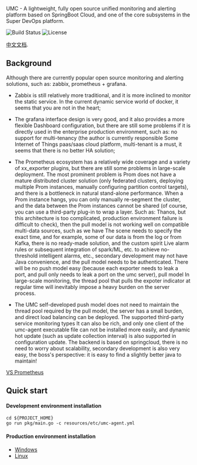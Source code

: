 UMC - A lightweight, fully open source unified monitoring and alerting platform based on SpringBoot Cloud, and one of the core subsystems in the Super DevOps platform.

![Build Status](https://api.travis-ci.org/wl4g/super-devops-umc-agent.svg?branch=master)
![License](https://camo.githubusercontent.com/ce4fb5b3ec026da9d76d9de28d688d0a0d493949/68747470733a2f2f696d672e736869656c64732e696f2f6769746875622f6c6963656e73652f73706f746966792f646f636b657266696c652d6d6176656e2e737667)

[中文文档](README_CN.md).

## Background
Although there are currently popular open source monitoring and alerting solutions, such as: zabbix, prometheus + grafana.
- Zabbix is still relatively more traditional, and it is more inclined to monitor the static service. In the current dynamic service world of docker, it seems that you are not in the heart;

- The grafana interface design is very good, and it also provides a more flexible Dashboard configuration, but there are still some problems if it is directly used in the enterprise production environment, such as: no support for multi-tenancy (the author is currently responsible
  Some Internet of Things paas/saas cloud platform, multi-tenant is a must, it seems that there is no better HA solution;

- The Prometheus ecosystem has a relatively wide coverage and a variety of xx_exporter plugins, but there are still some problems in large-scale deployment. The most prominent problem is
  Prom does not have a mature distributed cluster solution (only federated clusters, deploying multiple Prom instances, manually configuring partition control targets), and there is a bottleneck in natural stand-alone performance.
  When a Prom instance hangs, you can only manually re-segment the cluster, and the data between the Prom instances cannot be shared (of course, you can use a third-party plug-in to wrap a layer.
  Such as: Thanos, but this architecture is too complicated, production environment failure is difficult to check), then the pull model is not working well on compatible multi-data sources, such as we have
  The scene needs to specify the exact time, and for example, some of our data is from the log or from Kafka, there is no ready-made solution, and the custom spirit
  Live alarm rules or subsequent integration of spark/ML, etc. to achieve no-threshold intelligent alarms, etc., secondary development may not have Java convenience, and the pull model needs to be authenticated.
  There will be no push model easy (because each exporter needs to leak a port, and pull only needs to leak a port on the umc server), pull model
  In large-scale monitoring, the thread pool that pulls the expoter indicator at regular time will inevitably impose a heavy burden on the server process.

- The UMC self-developed push model does not need to maintain the thread pool required by the pull model, the server has a small burden, and direct load balancing can be deployed. The supported third-party service monitoring types
  It can also be rich, and only one client of the umc-agent executable file can not be installed more easily, and dynamic hot update (such as update collection interval) is also supported in configuration update.
  The backend is based on springcloud, there is no need to worry about scalability, secondary development is also very easy, the boss's perspective: it is easy to find a slightly better java to maintain!

[VS Prometheus](VS_PROMUS.md)

## Quick start

#### Development environment installation
```
cd ${PROJECT_HOME}
go run pkg/main.go -c resources/etc/umc-agent.yml
```

#### Production environment installation
- [Windows](scripts/build.bat)
- [Linux](scripts/build.sh)